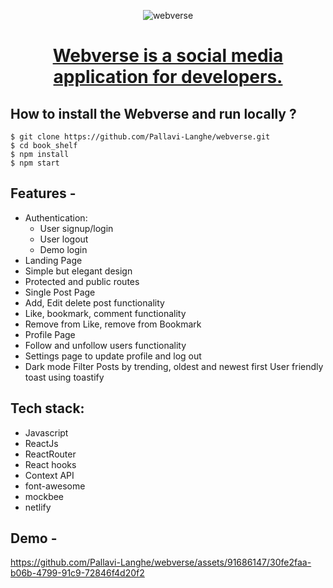 <div align="center">
  
  ![webverse](https://github.com/Pallavi-Langhe/webverse/assets/91686147/3c72f754-d143-4d18-8576-3b7a90b30d38)

  # [Webverse is a social media application for developers.](https://webverse-app.netlify.app/)
    
</div>

## **How to install the Webverse and run locally ?**

```
$ git clone https://github.com/Pallavi-Langhe/webverse.git
$ cd book_shelf
$ npm install
$ npm start
```

## **Features -**

- Authentication:
  - User signup/login
  - User logout
  - Demo login
- Landing Page
- Simple but elegant design
- Protected and public routes
- Single Post Page
- Add, Edit delete post functionality
- Like, bookmark, comment functionality
- Remove from Like, remove from Bookmark
- Profile Page
- Follow and unfollow users functionality
- Settings page to update profile and log out
- Dark mode
Filter Posts by trending, oldest and newest first
User friendly toast using toastify


## **Tech stack:**
- Javascript
- ReactJs
- ReactRouter
- React hooks
- Context API
- font-awesome
- mockbee
- netlify


## **Demo -**

https://github.com/Pallavi-Langhe/webverse/assets/91686147/30fe2faa-b06b-4799-91c9-72846f4d20f2





